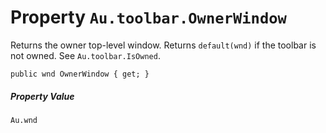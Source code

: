 # Property `Au.toolbar.OwnerWindow`

Returns the owner top-level window. Returns `default(wnd)` if the toolbar is not owned. See `Au.toolbar.IsOwned`.

```
public wnd OwnerWindow { get; }
```

##### Property Value

`Au.wnd`